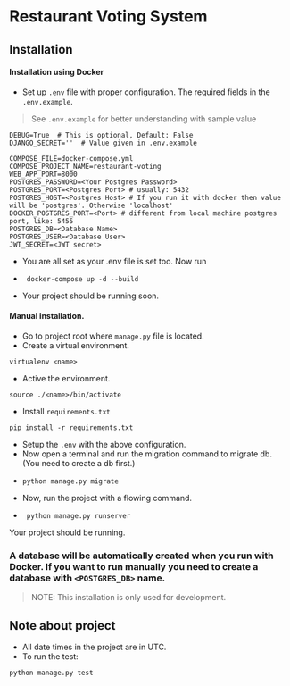 # Restaurant Voting System

## Installation

#### Installation using Docker

- Set up `.env` file with proper configuration. The required fields in the `.env.example`.

> See `.env.example` for better understanding with sample value

```dotenv
DEBUG=True  # This is optional, Default: False
DJANGO_SECRET=''  # Value given in .env.example

COMPOSE_FILE=docker-compose.yml
COMPOSE_PROJECT_NAME=restaurant-voting
WEB_APP_PORT=8000
POSTGRES_PASSWORD=<Your Postgres Password>
POSTGRES_PORT=<Postgres Port> # usually: 5432
POSTGRES_HOST=<Postgres Host> # If you run it with docker then value will be 'postgres'. Otherwise 'localhost'
DOCKER_POSTGRES_PORT=<Port> # different from local machine postgres port, like: 5455
POSTGRES_DB=<Database Name>
POSTGRES_USER=<Database User>
JWT_SECRET=<JWT secret>
```

- You are all set as your .env file is set too. Now run
- ```shell
   docker-compose up -d --build
  ```
- Your project should be running soon.

#### Manual installation.

- Go to project root where `manage.py` file is located.
- Create a virtual environment.

```shell
virtualenv <name>
```

- Active the environment.

```shell
source ./<name>/bin/activate
```

- Install `requirements.txt`

```shell
pip install -r requirements.txt
```

- Setup the `.env` with the above configuration.
- Now open a terminal and run the migration command to migrate db. (You need to create a db first.)
- ```shell
  python manage.py migrate
  ```
- Now, run the project with a flowing command.
- ```shell
   python manage.py runserver
  ```

Your project should be running.

### A database will be automatically created when you run with Docker. If you want to run manually you need to create a database with `<POSTGRES_DB>` name.

> NOTE: This installation is only used for development.

## Note about project

- All date times in the project are in UTC.
- To run the test:

```shell
python manage.py test
```
